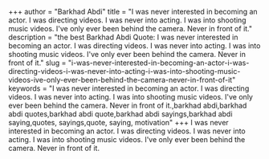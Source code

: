 +++
author = "Barkhad Abdi"
title = "I was never interested in becoming an actor. I was directing videos. I was never into acting. I was into shooting music videos. I've only ever been behind the camera. Never in front of it."
description = "the best Barkhad Abdi Quote: I was never interested in becoming an actor. I was directing videos. I was never into acting. I was into shooting music videos. I've only ever been behind the camera. Never in front of it."
slug = "i-was-never-interested-in-becoming-an-actor-i-was-directing-videos-i-was-never-into-acting-i-was-into-shooting-music-videos-ive-only-ever-been-behind-the-camera-never-in-front-of-it"
keywords = "I was never interested in becoming an actor. I was directing videos. I was never into acting. I was into shooting music videos. I've only ever been behind the camera. Never in front of it.,barkhad abdi,barkhad abdi quotes,barkhad abdi quote,barkhad abdi sayings,barkhad abdi saying,quotes, sayings,quote, saying, motivation"
+++
I was never interested in becoming an actor. I was directing videos. I was never into acting. I was into shooting music videos. I've only ever been behind the camera. Never in front of it.
